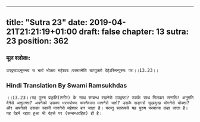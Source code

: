 
---
title: "Sutra 23"
date: 2019-04-21T21:21:19+01:00
draft: false
chapter: 13
sutra: 23
position: 362
---
### मूल श्लोकः:
```
उपद्रष्टाऽनुमन्ता च भर्ता भोक्ता महेश्वरः।परमात्मेति चाप्युक्तो देहेऽस्मिन्पुरुषः परः।।13.23।।

```

### Hindi Translation By Swami Ramsukhdas
```
।।13.23।।यह पुरुष प्रकृति(शरीर) के साथ सम्बन्ध रखनेसे उपद्रष्टा? उसके साथ मिलकर सम्मति? अनुमति देनेसे अनुमन्ता? अपनेको उसका भरणपोषण करनेवाला माननेसे भर्ता? उसके सङ्गसे सुखदुःख भोगनेसे भोक्ता? और अपनेको उसका स्वामी माननेसे महेश्वर बन जाता है। परन्तु स्वरूपसे यह पुरुष परमात्मा कहा जाता है। यह देहमें रहता हुआ भी देहसे पर (सम्बन्धरहित) ही है। 

```

